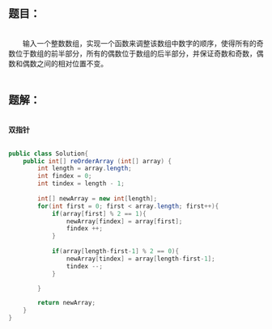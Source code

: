 &emsp;  
&emsp;  
## 题目：&emsp;  
&emsp;  
​&emsp;&emsp;输入一个整数数组，实现一个函数来调整该数组中数字的顺序，使得所有的奇数位于数组的前半部分，所有的偶数位于数组的后半部分，并保证奇数和奇数，偶数和偶数之间的相对位置不变。&emsp;  
&emsp;  
## 题解：&emsp;  
&emsp;  
**双指针**&emsp;  
&emsp;  
```java
public class Solution{ 
    public int[] reOrderArray (int[] array) {
        int length = array.length;
        int findex = 0;
        int tindex = length - 1;
        
        int[] newArray = new int[length];
        for(int first = 0; first < array.length; first++){
            if(array[first] % 2 == 1){
                newArray[findex] = array[first];
                findex ++;
            }
            
            if(array[length-first-1] % 2 == 0){
                newArray[tindex] = array[length-first-1];
                tindex --;
            }

        }

        return newArray; 
    }
}

```
&emsp;  
&emsp;  
